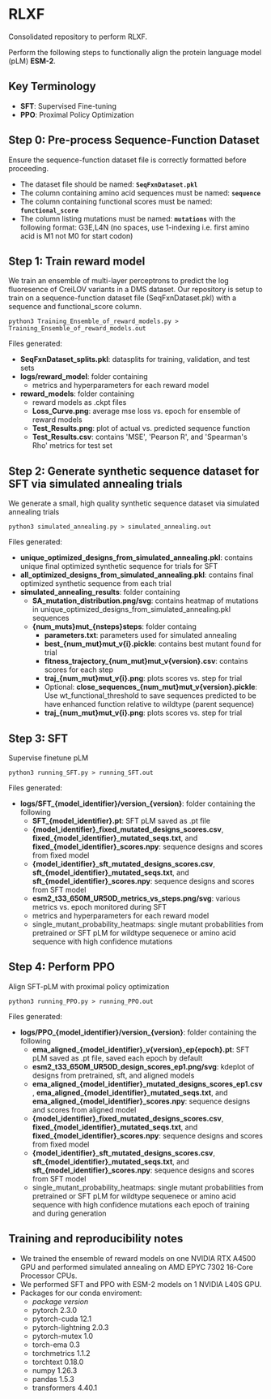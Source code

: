 # RLXF  
Consolidated repository to perform RLXF.  

Perform the following steps to functionally align the protein language model (pLM) **ESM-2**.

## Key Terminology  
- **SFT**: Supervised Fine-tuning  
- **PPO**: Proximal Policy Optimization

## Step 0: Pre-process Sequence-Function Dataset  
Ensure the sequence-function dataset file is correctly formatted before proceeding.
- The dataset file should be named: **`SeqFxnDataset.pkl`**  
- The column containing amino acid sequences must be named: **`sequence`**  
- The column containing functional scores must be named: **`functional_score`**
- The column listing mutations must be named: **`mutations`** with the following format: G3E,L4N (no spaces, use 1-indexing i.e. first amino acid is M1 not M0 for start codon)

## Step 1: Train reward model
We train an ensemble of multi-layer perceptrons to predict the log fluoresence of CreiLOV variants in a DMS dataset. Our repository is setup to train on a sequence-function dataset file (SeqFxnDataset.pkl) with a sequence and functional_score column.

```python3 Training_Ensemble_of_reward_models.py > Training_Ensemble_of_reward_models.out```

Files generated:
- **SeqFxnDataset_splits.pkl**: datasplits for training, validation, and test sets
- **logs/reward_model**: folder containing
  - metrics and hyperparameters for each reward model
- **reward_models**: folder containing
  - reward models as .ckpt files
  - **Loss_Curve.png**: average mse loss vs. epoch for ensemble of reward models
  - **Test_Results.png**: plot of actual vs. predicted sequence function
  - **Test_Results.csv**: contains 'MSE', 'Pearson R', and 'Spearman's Rho' metrics for test set

## Step 2: Generate synthetic sequence dataset for SFT via simulated annealing trials
We generate a small, high quality synthetic sequence dataset via simulated annealing trials

```python3 simulated_annealing.py > simulated_annealing.out```

Files generated:
- **unique_optimized_designs_from_simulated_annealing.pkl**: contains unique final optimized synthetic sequence for trials for SFT
- **all_optimized_designs_from_simulated_annealing.pkl**: contains final optimized synthetic sequence from each trial
- **simulated_annealing_results**: folder containing
  - **SA_mutation_distribution.png/svg**: contains heatmap of mutations in unique_optimized_designs_from_simulated_annealing.pkl sequences
  - **{num_muts}mut_{nsteps}steps**: folder containg
    - **parameters.txt**: parameters used for simulated annealing
    - **best_{num_mut}mut_v{i}.pickle**: contains best mutant found for trial
    - **fitness_trajectory_{num_mut}mut_v{version}.csv**: contains scores for each step
    - **traj_{num_mut}mut_v{i}.png**: plots scores vs. step for trial
    - Optional: **close_sequences_{num_mut}mut_v{version}.pickle**: Use wt_functional_threshold to save sequences predicted to be have enhanced function relative to wildtype (parent sequence)
    - **traj_{num_mut}mut_v{i}.png**: plots scores vs. step for trial
  
## Step 3: SFT
Supervise finetune pLM

```python3 running_SFT.py > running_SFT.out```

Files generated:
- **logs/SFT_{model_identifier}/version_{version}**: folder containing the following
  - **SFT_{model_identifier}.pt**: SFT pLM saved as .pt file
  - **{model_identifier}_fixed_mutated_designs_scores.csv**, **fixed_{model_identifier}_mutated_seqs.txt**, and **fixed_{model_identifier}_scores.npy**: sequence designs and scores from fixed model
  - **{model_identifier}_sft_mutated_designs_scores.csv**, **sft_{model_identifier}_mutated_seqs.txt**, and **sft_{model_identifier}_scores.npy**: sequence designs and scores from SFT model
  - **esm2_t33_650M_UR50D_metrics_vs_steps.png/svg**: various metrics vs. epoch monitored during SFT
  - metrics and hyperparameters for each reward model
  - single_mutant_probability_heatmaps: single mutant probabilities from pretrained or SFT pLM for wildtype sequenece or amino acid sequence with high confidence mutations

## Step 4: Perform PPO
Align SFT-pLM with proximal policy optimization

```python3 running_PPO.py > running_PPO.out```

Files generated:
- **logs/PPO_{model_identifier}/version_{version}**: folder containing the following
  - **ema_aligned_{model_identifier}_v{version}_ep{epoch}.pt**: SFT pLM saved as .pt file, saved each epoch by default
  - **esm2_t33_650M_UR50D_design_scores_ep1.png/svg**: kdeplot of designs from pretrained, sft, and aligned models
  - **ema_aligned_{model_identifier}_mutated_designs_scores_ep1.csv**, **ema_aligned_{model_identifier}_mutated_seqs.txt**, and **ema_aligned_{model_identifier}_scores.npy**: sequence designs and scores from aligned model
  - **{model_identifier}_fixed_mutated_designs_scores.csv**, **fixed_{model_identifier}_mutated_seqs.txt**, and **fixed_{model_identifier}_scores.npy**: sequence designs and scores from fixed model
  - **{model_identifier}_sft_mutated_designs_scores.csv**, **sft_{model_identifier}_mutated_seqs.txt**, and **sft_{model_identifier}_scores.npy**: sequence designs and scores from SFT model
  - single_mutant_probability_heatmaps: single mutant probabilities from pretrained or SFT pLM for wildtype sequenece or amino acid sequence with high confidence mutations each epoch of training and during generation

## Training and reproducibility notes
- We trained the ensemble of reward models on one NVIDIA RTX A4500 GPU and performed simulated annealing on AMD EPYC 7302 16-Core Processor CPUs.
- We performed SFT and PPO with ESM-2 models on 1 NVIDIA L40S GPU.
- Packages for our conda enviroment:
  - *package*                 *version*
  - pytorch                   2.3.0
  - pytorch-cuda              12.1
  - pytorch-lightning         2.0.3
  - pytorch-mutex             1.0
  - torch-ema                 0.3
  - torchmetrics              1.1.2
  - torchtext                 0.18.0
  - numpy                     1.26.3
  - pandas                    1.5.3
  - transformers              4.40.1
